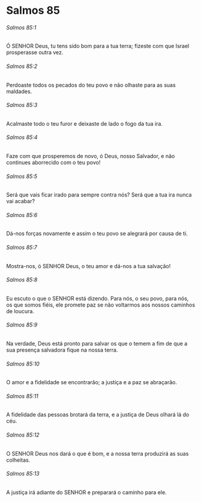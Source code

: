 # Salmos 85

###### Salmos 85:1

Ó SENHOR Deus, tu tens sido bom para a tua terra; fizeste com que Israel prosperasse outra vez.

###### Salmos 85:2

Perdoaste todos os pecados do teu povo e não olhaste para as suas maldades.

###### Salmos 85:3

Acalmaste todo o teu furor e deixaste de lado o fogo da tua ira.

###### Salmos 85:4

Faze com que prosperemos de novo, ó Deus, nosso Salvador, e não continues aborrecido com o teu povo!

###### Salmos 85:5

Será que vais ficar irado para sempre contra nós? Será que a tua ira nunca vai acabar?

###### Salmos 85:6

Dá-nos forças novamente e assim o teu povo se alegrará por causa de ti.

###### Salmos 85:7

Mostra-nos, ó SENHOR Deus, o teu amor e dá-nos a tua salvação!

###### Salmos 85:8

Eu escuto o que o SENHOR está dizendo. Para nós, o seu povo, para nós, os que somos fiéis, ele promete paz se não voltarmos aos nossos caminhos de loucura.

###### Salmos 85:9

Na verdade, Deus está pronto para salvar os que o temem a fim de que a sua presença salvadora fique na nossa terra.

###### Salmos 85:10

O amor e a fidelidade se encontrarão; a justiça e a paz se abraçarão.

###### Salmos 85:11

A fidelidade das pessoas brotará da terra, e a justiça de Deus olhará lá do céu.

###### Salmos 85:12

O SENHOR Deus nos dará o que é bom, e a nossa terra produzirá as suas colheitas.

###### Salmos 85:13

A justiça irá adiante do SENHOR e preparará o caminho para ele.

